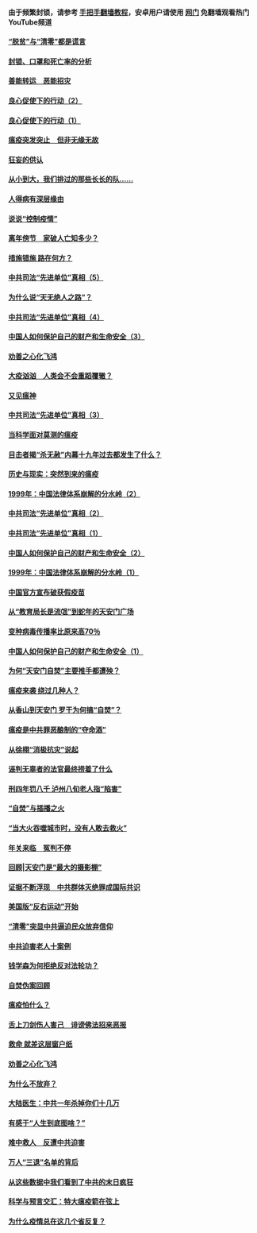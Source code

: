 #### 由于频繁封锁，请参考 [手把手翻墙教程](https://github.com/gfw-breaker/guides/wiki/)，安卓用户请使用 [网门](https://github.com/gfw-breaker/nogfw/blob/master/dl.md?t=03040800) 免翻墙观看热门YouTube频道 

#### [“脱贫”与“清零”都是谎言](../pages/19/421590.md?t=03040800) 

#### [封锁、口罩和死亡率的分析](../pages/19/421495.md?t=03040800) 

#### [善能转运　恶能招灾](../pages/19/421334.md?t=03040800) 

#### [良心促使下的行动（2）](../pages/19/421361.md?t=03040800) 

#### [良心促使下的行动（1）](../pages/19/421302.md?t=03040800) 

#### [瘟疫突发突止　但非无缘无故](../pages/19/421281.md?t=03040800) 

#### [狂妄的供认](../pages/19/421199.md?t=03040800) 

#### [从小到大，我们排过的那些长长的队……](../pages/19/421243.md?t=03040800) 

#### [人得病有深层缘由](../pages/19/420864.md?t=03040800) 

#### [说说“控制疫情”](../pages/19/420831.md?t=03040800) 

#### [离年傍节　家破人亡知多少？](../pages/19/420563.md?t=03040800) 

#### [措施错施  路在何方？](../pages/19/420076.md?t=03040800) 

#### [中共司法“先进单位”真相（5）](../pages/19/419453.md?t=03040800) 

#### [为什么说“天无绝人之路”？](../pages/19/419618.md?t=03040800) 

#### [中共司法“先进单位”真相（4）](../pages/19/419452.md?t=03040800) 

#### [中国人如何保护自己的财产和生命安全（3）](../pages/19/419405.md?t=03040800) 

#### [劝善之心化飞鸿](../pages/19/418758.md?t=03040800) 

#### [大疫汹汹　人类会不会重蹈覆辙？](../pages/19/419691.md?t=03040800) 

#### [又见瘟神](../pages/19/419225.md?t=03040800) 

#### [中共司法“先进单位”真相（3）](../pages/19/419451.md?t=03040800) 

#### [当科学面对莫测的瘟疫](../pages/19/419625.md?t=03040800) 

#### [目击者揭“杀无赦”内幕十九年过去都发生了什么？](../pages/19/419617.md?t=03040800) 

#### [历史与现实：突然到来的瘟疫](../pages/19/419619.md?t=03040800) 

#### [1999年：中国法律体系崩解的分水岭（2）](../pages/19/419455.md?t=03040800) 

#### [中共司法“先进单位”真相（2）](../pages/19/419450.md?t=03040800) 

#### [中共司法“先进单位”真相（1）](../pages/19/419449.md?t=03040800) 

#### [中国人如何保护自己的财产和生命安全（2）](../pages/19/419404.md?t=03040800) 

#### [1999年：中国法律体系崩解的分水岭（1）](../pages/19/419454.md?t=03040800) 

#### [中国官方宣布破获假疫苗](../pages/19/419504.md?t=03040800) 

#### [从“教育局长是流氓”到蛇年的天安门广场](../pages/19/419470.md?t=03040800) 

#### [变种病毒传播率比原来高70％](../pages/19/419456.md?t=03040800) 

#### [中国人如何保护自己的财产和生命安全（1）](../pages/19/419403.md?t=03040800) 

#### [为何“天安门自焚”主要推手都遭殃？](../pages/19/419348.md?t=03040800) 

#### [瘟疫来袭 绕过几种人？](../pages/19/419349.md?t=03040800) 

#### [从香山到天安门 罗干为何搞“自焚”？](../pages/19/419270.md?t=03040800) 

#### [瘟疫是中共罪恶酿制的“夺命酒”](../pages/19/419223.md?t=03040800) 

#### [从徐栩“消极抗灾”说起](../pages/19/419224.md?t=03040800) 

#### [诬判无辜者的法官最终捞着了什么](../pages/19/419268.md?t=03040800) 

#### [刑四年罚八千 泸州八旬老人指“陷害”](../pages/19/419232.md?t=03040800) 

#### [“自焚”与插播之火](../pages/19/419226.md?t=03040800) 

#### [“当大火吞噬城市时，没有人敢去救火”](../pages/19/419077.md?t=03040800) 

#### [年关来临　冤判不停](../pages/19/419093.md?t=03040800) 

#### [回顾|天安门是“最大的摄影棚”](../pages/19/380866.md?t=03040800) 

#### [证据不断浮现　中共群体灭绝罪成国际共识](../pages/19/419031.md?t=03040800) 

#### [美国版“反右运动”开始](../pages/19/419030.md?t=03040800) 

#### [“清零”突显中共逼迫民众放弃信仰](../pages/19/418995.md?t=03040800) 

#### [中共迫害老人十案例](../pages/19/418831.md?t=03040800) 

#### [钱学森为何拒绝反对法轮功？](../pages/19/418905.md?t=03040800) 

#### [自焚伪案回顾](../pages/19/418799.md?t=03040800) 

#### [瘟疫怕什么？](../pages/19/418800.md?t=03040800) 

#### [舌上刀剑伤人害己　诽谤佛法招来恶报](../pages/19/418731.md?t=03040800) 

#### [救命 就差这层窗户纸](../pages/19/418706.md?t=03040800) 

#### [劝善之心化飞鸿](../pages/19/416766.md?t=03040800) 

#### [为什么不放弃？](../pages/19/418691.md?t=03040800) 

#### [大陆医生：中共一年杀掉你们十几万](../pages/19/418670.md?t=03040800) 

#### [有感于“人生到底图啥？”](../pages/19/418624.md?t=03040800) 

#### [难中救人　反遭中共迫害](../pages/19/418414.md?t=03040800) 

#### [万人“三退”名单的背后](../pages/19/418505.md?t=03040800) 

#### [从这些数据中我们看到了中共的末日疯狂](../pages/19/418420.md?t=03040800) 

#### [科学与预言交汇：特大瘟疫箭在弦上](../pages/19/418266.md?t=03040800) 

#### [为什么疫情总在这几个省反复？](../pages/19/418219.md?t=03040800) 

